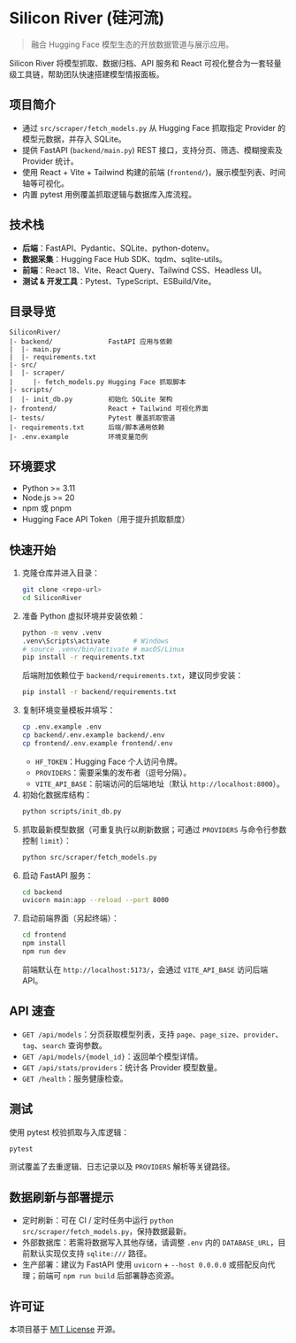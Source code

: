 # Silicon River (硅河流)

> 融合 Hugging Face 模型生态的开放数据管道与展示应用。

Silicon River 将模型抓取、数据归档、API 服务和 React 可视化整合为一套轻量级工具链，帮助团队快速搭建模型情报面板。

## 项目简介
- 通过 `src/scraper/fetch_models.py` 从 Hugging Face 抓取指定 Provider 的模型元数据，并存入 SQLite。
- 提供 FastAPI (`backend/main.py`) REST 接口，支持分页、筛选、模糊搜索及 Provider 统计。
- 使用 React + Vite + Tailwind 构建的前端 (`frontend/`)，展示模型列表、时间轴等可视化。
- 内置 pytest 用例覆盖抓取逻辑与数据库入库流程。

## 技术栈
- **后端**：FastAPI、Pydantic、SQLite、python-dotenv。
- **数据采集**：Hugging Face Hub SDK、tqdm、sqlite-utils。
- **前端**：React 18、Vite、React Query、Tailwind CSS、Headless UI。
- **测试 & 开发工具**：Pytest、TypeScript、ESBuild/Vite。

## 目录导览
```text
SiliconRiver/
|- backend/              FastAPI 应用与依赖
|  |- main.py
|  |- requirements.txt
|- src/
|  |- scraper/
|     |- fetch_models.py Hugging Face 抓取脚本
|- scripts/
|  |- init_db.py         初始化 SQLite 架构
|- frontend/             React + Tailwind 可视化界面
|- tests/                Pytest 覆盖抓取管道
|- requirements.txt      后端/脚本通用依赖
|- .env.example          环境变量范例
```

## 环境要求
- Python >= 3.11
- Node.js >= 20
- npm 或 pnpm
- Hugging Face API Token（用于提升抓取额度）

## 快速开始
1. 克隆仓库并进入目录：
   ```bash
   git clone <repo-url>
   cd SiliconRiver
   ```
2. 准备 Python 虚拟环境并安装依赖：
   ```bash
   python -m venv .venv
   .venv\Scripts\activate      # Windows
   # source .venv/bin/activate # macOS/Linux
   pip install -r requirements.txt
   ```
   后端附加依赖位于 `backend/requirements.txt`，建议同步安装：
   ```bash
   pip install -r backend/requirements.txt
   ```
3. 复制环境变量模板并填写：
   ```bash
   cp .env.example .env
   cp backend/.env.example backend/.env
   cp frontend/.env.example frontend/.env
   ```
   - `HF_TOKEN`：Hugging Face 个人访问令牌。
   - `PROVIDERS`：需要采集的发布者（逗号分隔）。
   - `VITE_API_BASE`：前端访问的后端地址（默认 `http://localhost:8000`）。
4. 初始化数据库结构：
   ```bash
   python scripts/init_db.py
   ```
5. 抓取最新模型数据（可重复执行以刷新数据；可通过 `PROVIDERS` 与命令行参数控制 `limit`）：
   ```bash
   python src/scraper/fetch_models.py
   ```
6. 启动 FastAPI 服务：
   ```bash
   cd backend
   uvicorn main:app --reload --port 8000
   ```
7. 启动前端界面（另起终端）：
   ```bash
   cd frontend
   npm install
   npm run dev
   ```
   前端默认在 `http://localhost:5173/`，会通过 `VITE_API_BASE` 访问后端 API。

## API 速查
- `GET /api/models`：分页获取模型列表，支持 `page`、`page_size`、`provider`、`tag`、`search` 查询参数。
- `GET /api/models/{model_id}`：返回单个模型详情。
- `GET /api/stats/providers`：统计各 Provider 模型数量。
- `GET /health`：服务健康检查。

## 测试
使用 pytest 校验抓取与入库逻辑：
```bash
pytest
```
测试覆盖了去重逻辑、日志记录以及 `PROVIDERS` 解析等关键路径。

## 数据刷新与部署提示
- 定时刷新：可在 CI / 定时任务中运行 `python src/scraper/fetch_models.py`，保持数据最新。
- 外部数据库：若需将数据写入其他存储，请调整 `.env` 内的 `DATABASE_URL`，目前默认实现仅支持 `sqlite:///` 路径。
- 生产部署：建议为 FastAPI 使用 `uvicorn` + `--host 0.0.0.0` 或搭配反向代理；前端可 `npm run build` 后部署静态资源。

## 许可证
本项目基于 [MIT License](LICENSE) 开源。
